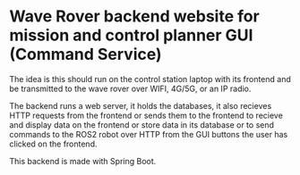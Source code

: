 # Wave Rover backend website for mission and control planner GUI (Command Service)
The idea is this should run on the control station laptop with its frontend and be transmitted to the wave rover over WIFI, 4G/5G, or an IP radio. 

The backend runs a web server, it holds the databases, it also recieves HTTP requests from the frontend or sends them to the frontend to recieve and display data on the frontend or store data in its database
or to send commands to the ROS2 robot over HTTP from the GUI buttons the user has clicked on the frontend.

This backend is made with Spring Boot. 
